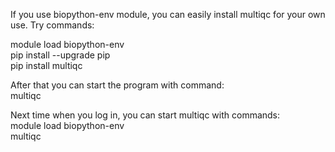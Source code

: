 If you use biopython-env module, you can easily install multiqc for your own use. Try commands:

  module load biopython-env  
  pip install --upgrade pip  
  pip install multiqc   

After that you can start the program with command:   
  multiqc

Next time when you log in, you can start multiqc with commands:   
  module load biopython-env   
  multiqc   
